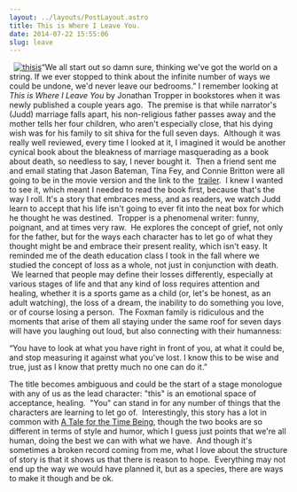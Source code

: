 ```yaml
---
layout: ../layouts/PostLayout.astro
title: This is Where I Leave You.
date: 2014-07-22 15:55:06
slug: leave
---
```


  [![thisis](http://akindoflibrary.com/wp-content/uploads/2014/07/thisis-200x300.jpg)](http://akindoflibrary.com/wp-content/uploads/2014/07/thisis.jpg)“We all start out so damn sure, thinking we've got the world on a string. If we ever stopped to think about the infinite number of ways we could be undone, we'd never leave our bedrooms.” I remember looking at _This is Where I Leave You_ by Jonathan Tropper in bookstores when it was newly published a couple years ago.  The premise is that while narrator's (Judd) marriage falls apart, his non-religious father passes away and the mother tells her four children, who aren't especially close, that his dying wish was for his family to sit shiva for the full seven days.  Although it was really well reviewed, every time I looked at it, I imagined it would be another cynical book about the bleakness of marriage masquerading as a book about death, so needless to say, I never bought it.  Then a friend sent me and email stating that Jason Bateman, Tina Fey, and Connie Britton were all going to be in the movie version and the link to the  [trailer](https://www.youtube.com/watch?v=fH0cEP0mvlU).  I knew I wanted to see it, which meant I needed to read the book first, because that's the way I roll. It's a story that embraces mess, and as readers, we watch Judd learn to accept that his life isn't going to ever fit into the neat box for which he thought he was destined.  Tropper is a phenomenal writer: funny, poignant, and at times very raw.  He explores the concept of grief, not only for the father, but for the ways each character has to let go of what they thought might be and embrace their present reality, which isn't easy. It reminded me of the death education class I took in the fall where we studied the concept of loss as a whole, not just in conjunction with death.  We learned that people may define their losses differently, especially at various stages of life and that any kind of loss requires attention and healing, whether it is a sports game as a child (or, let's be honest, as an adult watching), the loss of a dream, the inability to do something you love, or of course losing a person.  The Foxman family is ridiculous and the moments that arise of them all staying under the same roof for seven days will have you laughing out loud, but also connecting with their humanness:

“You have to look at what you have right in front of you, at what it could be, and stop measuring it against what you've lost. I know this to be wise and true, just as I know that pretty much no one can do it.” 

The title becomes ambiguous and could be the start of a stage monologue with any of us as the lead character: "this" is an emotional space of acceptance, healing.  "You" can stand in for any number of things that the characters are learning to let go of.  Interestingly, this story has a lot in common with [A Tale for the Time Being](http://akindoflibrary.com/messes-peace/), though the two books are so different in terms of style and humor, which I guess just points that we're all human, doing the best we can with what we have.  And though it's sometimes a broken record coming from me, what I love about the structure of story is that it shows us that there is reason to hope.  Everything may not end up the way we would have planned it, but as a species, there are ways to make it though and be ok.